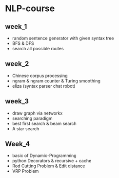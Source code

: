 # NLP-course

## week_1

- random sentence generator with given syntax tree
- BFS & DFS
- search all possible routes

## week_2

- Chinese corpus processing
- ngram & ngram counter & Turing smoothing
- eliza (syntax parser chat robot)

## week_3

- draw graph via networkx
- searching paradigm
- best first search & beam search
- A star search

## Week_4

- basic of Dynamic-Programming
- python Decorators & recursive + cache
- Rod Cutting Problem & Edit distance
- VRP Problem

